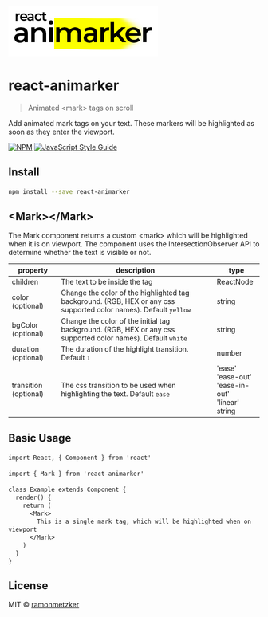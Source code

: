 ![Animarker](https://raw.githubusercontent.com/ramonmetzker/react-animarker/master/example/src/assets/animarker.png)

# react-animarker

> Animated &lt;mark&gt; tags on scroll

Add animated mark tags on your text. These markers will be highlighted as soon as they enter the viewport.

[![NPM](https://img.shields.io/npm/v/react-animarker.svg)](https://www.npmjs.com/package/react-animarker) [![JavaScript Style Guide](https://img.shields.io/badge/code_style-standard-brightgreen.svg)](https://standardjs.com)

## Install

```bash
npm install --save react-animarker
```

## &lt;Mark&gt;&lt;/Mark&gt;

The Mark component returns a custom &lt;mark&gt; which will be highlighted when it is on viewport. The component uses the IntersectionObserver API to determine whether the text is visible or not.

| property              | description                                                                                                       | type                                                                |
| --------------------- | ----------------------------------------------------------------------------------------------------------------- | ------------------------------------------------------------------- |
| children              | The text to be inside the tag                                                                                     | ReactNode                                                           |
| color (optional)      | Change the color of the highlighted tag background. (RGB, HEX or any css supported color names). Default `yellow` | string                                                              |
| bgColor (optional)    | Change the color of the initial tag background. (RGB, HEX or any css supported color names). Default `white`      | string                                                              |
| duration (optional)   | The duration of the highlight transition. Default `1`                                                             | number                                                              |
| transition (optional) | The css transition to be used when highlighting the text. Default `ease`                                          | 'ease' <br> 'ease-out' <br> 'ease-in-out' <br> 'linear' <br> string |

## Basic Usage

```tsx
import React, { Component } from 'react'

import { Mark } from 'react-animarker'

class Example extends Component {
  render() {
    return (
      <Mark>
        This is a single mark tag, which will be highlighted when on viewport
      </Mark>
    )
  }
}
```

## License

MIT © [ramonmetzker](https://github.com/ramonmetzker)

